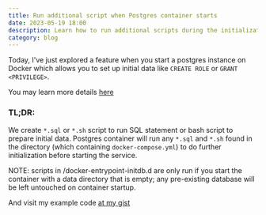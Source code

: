 ```yaml
---
title: Run additional script when Postgres container starts
date: 2023-05-19 18:00
description: Learn how to run additional scripts during the initialization of a Postgres container in Docker. This feature allows you to set up initial data, create roles, and grant privileges. Discover how to leverage the power of initialization scripts and explore an example code snippet that demonstrates the process. Find out more about this Docker feature and its usage in this informative blog post.
category: blog
---
```


Today, I've just explored a feature when you start a postgres instance on Docker which allows you to set up initial data like `CREATE ROLE` or `GRANT <PRIVILEGE>`.

You may learn more details [here](https://github.com/docker-library/docs/tree/master/postgres#initialization-scripts)

### TL;DR:
We create `*.sql` or `*.sh` script to run SQL statement or bash script to prepare initial data.
Postgres container will run any `*.sql` and `*.sh` found in the directory (which containing `docker-compose.yml`) to do further initialization before starting the service.

NOTE: scripts in /docker-entrypoint-initdb.d are only run if you start the container with a data directory that is empty; any pre-existing database will be left untouched on container startup.

And visit my example code [at my gist](https://gist.github.com/hoangquochung1110/5486440c7e2b43f98135ff7803750b5f)
